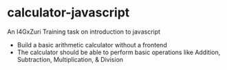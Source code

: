 # calculator-javascript
An I4GxZuri Training task on introduction to javascript

- Build a basic arithmetic calculator without a frontend
- The calculator should be able to perform basic operations like Addition, Subtraction, Multiplication, & Division
